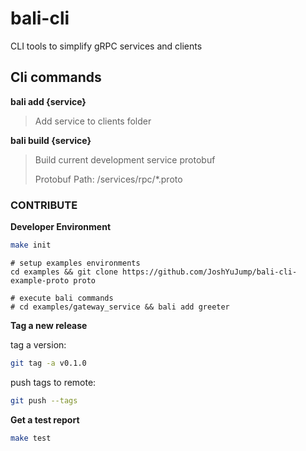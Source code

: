# bali-cli
CLI tools to simplify gRPC services and clients


## Cli commands 

**bali add {service}**

> Add service to clients folder 

**bali build {service}**

> Build current development service protobuf 
>
> Protobuf Path: /services/rpc/*.proto 


### CONTRIBUTE

**Developer Environment**

```bash
make init
``` 

```examples
# setup examples environments
cd examples && git clone https://github.com/JoshYuJump/bali-cli-example-proto proto

# execute bali commands 
# cd examples/gateway_service && bali add greeter
```


**Tag a new release**

tag a version:

```bash
git tag -a v0.1.0
```

push tags to remote:

```bash
git push --tags
```

**Get a test report**
```bash
make test
``` 
